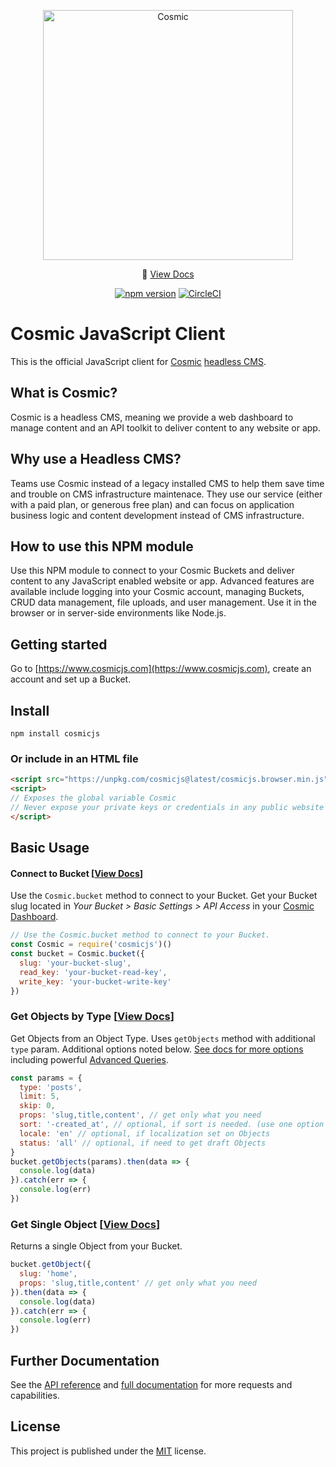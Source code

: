 <p align="center">
  <a href="https://www.cosmicjs.com"><img src="https://cdn.cosmicjs.com/3cf62ab0-8e13-11ea-9b8f-cd0254a8c979-cosmic-dark.svg" alt="Cosmic" width="400"></a>
</p>
<p align="center">
  📖 <a href="https://docs.cosmicjs.com">View Docs</a>
</p>
<p align="center">
	<a href="https://www.npmjs.com/package/cosmicjs"><img src="https://badge.fury.io/js/cosmicjs.svg" alt="npm version"></a>
	<a href="https://circleci.com/gh/cosmicjs/cosmicjs-node"><img src="https://circleci.com/gh/cosmicjs/cosmicjs-node.svg?style=shield" alt="CircleCI"></a>
</p>

# Cosmic JavaScript Client

This is the official JavaScript client for [Cosmic](https://www.cosmicjs.com) [headless CMS](https://www.cosmicjs.com/headless-cms).

## What is Cosmic?
Cosmic is a headless CMS, meaning we provide a web dashboard to manage content and an API toolkit to deliver content to any website or app.

## Why use a Headless CMS?
Teams use Cosmic instead of a legacy installed CMS to help them save time and trouble on CMS infrastructure maintenace. They use our service (either with a paid plan, or generous free plan) and can focus on application business logic and content development instead of CMS infrastructure.

## How to use this NPM module
Use this NPM module to connect to your Cosmic Buckets and deliver content to any JavaScript enabled website or app.  Advanced features are available include logging into your Cosmic account, managing Buckets, CRUD data management, file uploads, and user management. Use it in the browser or in server-side environments like Node.js.

## Getting started
Go to [https://www.cosmicjs.com](https://www.cosmicjs.com), create an account and set up a Bucket.

## Install
```
npm install cosmicjs
```
### Or include in an HTML file
```html
<script src="https://unpkg.com/cosmicjs@latest/cosmicjs.browser.min.js"></script>
<script>
// Exposes the global variable Cosmic
// Never expose your private keys or credentials in any public website's client-side code
</script>
```

## Basic Usage

#### Connect to Bucket [[View Docs](https://docs.cosmicjs.com/rest-api/buckets.html#connect-to-bucket)]
Use the `Cosmic.bucket` method to connect to your Bucket. Get your Bucket slug located in <i>Your Bucket > Basic Settings > API Access</i> in your [Cosmic Dashboard](https:/www.cosmicjs.com/login).
```javascript
// Use the Cosmic.bucket method to connect to your Bucket.
const Cosmic = require('cosmicjs')()
const bucket = Cosmic.bucket({
  slug: 'your-bucket-slug',
  read_key: 'your-bucket-read-key',
  write_key: 'your-bucket-write-key'
})
```

### Get Objects by Type [[View Docs](https://docs.cosmicjs.com/rest-api/objects.html#get-objects)]
Get Objects from an Object Type. Uses `getObjects` method with additional `type` param. Additional options noted below. [See docs for more options](https://docs.cosmicjs.com/rest-api/objects.html#get-objects) including powerful [Advanced Queries](https://docs.cosmicjs.com/rest-api/objects.html#advanced-queries-beta).
```javascript
const params = {
  type: 'posts',
  limit: 5,
  skip: 0,
  props: 'slug,title,content', // get only what you need
  sort: '-created_at', // optional, if sort is needed. (use one option from 'created_at,-created_at,modified_at,-modified_at,random')
  locale: 'en' // optional, if localization set on Objects
  status: 'all' // optional, if need to get draft Objects
}
bucket.getObjects(params).then(data => {
  console.log(data)
}).catch(err => {
  console.log(err)
})
```

### Get Single Object [[View Docs](https://docs.cosmicjs.com/rest-api/objects.html#get-object)]
Returns a single Object from your Bucket.
```javascript
bucket.getObject({
  slug: 'home',
  props: 'slug,title,content' // get only what you need
}).then(data => {
  console.log(data)
}).catch(err => {
  console.log(err)
})
```
## Further Documentation
See the [API reference](API) and [full documentation](https://docs.cosmicjs.com/rest-api/objects.html#get-object) for more requests and capabilities.

## License
This project is published under the [MIT](LICENSE) license.